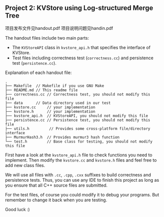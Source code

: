 ## Project 2: KVStore using Log-structured Merge Tree

项目发布文件见handout.pdf
项目说明问题见handin.pdf

The handout files include two main parts:

- The `KVStoreAPI` class in `kvstore_api.h` that specifies the interface of KVStore.
- Test files including correctness test (`correctness.cc`) and persistence test (`persistence.cc`).

Explanation of each handout file:

```text
.
├── Makefile  // Makefile if you use GNU Make
├── README.md // This readme file
├── correctness.cc // Correctness test, you should not modify this file
├── data      // Data directory used in our test
├── kvstore.cc     // your implementation
├── kvstore.h      // your implementation
├── kvstore_api.h  // KVStoreAPI, you should not modify this file
├── persistence.cc // Persistence test, you should not modify this file
├── utils.h         // Provides some cross-platform file/directory interface
├── MurmurHash3.h  // Provides murmur3 hash function
└── test.h         // Base class for testing, you should not modify this file
```


First have a look at the `kvstore_api.h` file to check functions you need to implement. Then modify the `kvstore.cc` and `kvstore.h` files and feel free to add new class files.

We will use all files with `.cc`, `.cpp`, `.cxx` suffixes to build correctness and persistence tests. Thus, you can use any IDE to finish this project as long as you ensure that all C++ source files are submitted.

For the test files, of course you could modify it to debug your programs. But remember to change it back when you are testing.

Good luck :)

